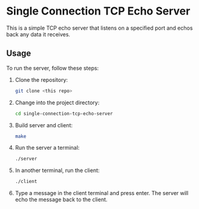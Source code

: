 # Single Connection TCP Echo Server

This is a simple TCP echo server that listens on a specified port and echos back any data it receives.

## Usage

To run the server, follow these steps:

1. Clone the repository:

    ```bash
    git clone <this repo>
    ```

2. Change into the project directory:

    ```bash
    cd single-connection-tcp-echo-server
    ```

3. Build server and client:

    ```bash
    make
    ```

4. Run the server a terminal:

    ```bash
    ./server
    ```

5. In another terminal, run the client:

    ```bash
    ./client
    ```

6. Type a message in the client terminal and press enter. The server will echo the message back to the client.
